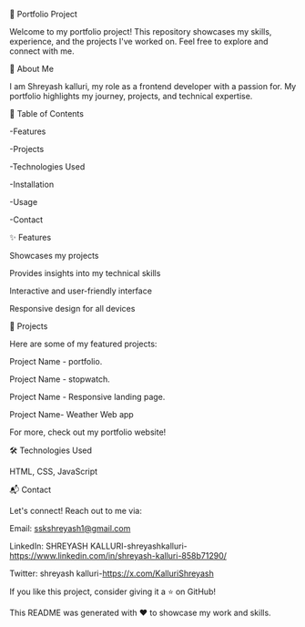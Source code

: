 🌟 Portfolio Project

Welcome to my portfolio project! This repository showcases my skills, experience, and the projects I've worked on. Feel free to explore and connect with me.

🚀 About Me

I am Shreyash kalluri,  my role as a frontend developer with a passion for. My portfolio highlights my journey, projects, and technical expertise.

📌 Table of Contents

-Features

-Projects

-Technologies Used

-Installation

-Usage

-Contact

✨ Features

Showcases my  projects

Provides insights into my technical skills

Interactive and user-friendly interface

Responsive design for all devices

💼 Projects

Here are some of my featured projects:

Project Name - portfolio.

Project Name - stopwatch.

Project Name - Responsive landing page.

Project Name- Weather Web app

For more, check out my portfolio website!

🛠️ Technologies Used

HTML, CSS, JavaScript


📬 Contact

Let's connect! Reach out to me via:

Email: sskshreyash1@gmail.com

LinkedIn: SHREYASH KALLURI-shreyashkalluri-https://www.linkedin.com/in/shreyash-kalluri-858b71290/

Twitter: shreyash kalluri-https://x.com/KalluriShreyash

If you like this project, consider giving it a ⭐ on GitHub!

This README was generated with ❤️ to showcase my work and skills.
